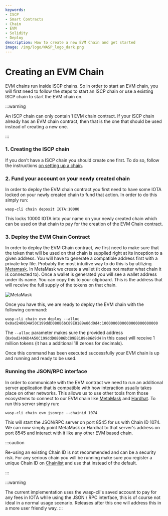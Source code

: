 ```yaml
---
keywords:
- ISCP
- Smart Contracts
- Chain
- EVM
- Solidity
- Deploy
description: How to create a new EVM Chain and get started
image: /img/logo/WASP_logo_dark.png
---
```

# Creating an EVM Chain

EVM chains run inside ISCP chains. So in order to start an EVM chain, you will first need to follow the steps to start an ISCP chain or use a existing ISCP chain to start the EVM chain on.

:::warning

An ISCP chain can only contain 1 EVM chain contract. If your ISCP chain already has an EVM chain contract, then that is the one that should be used instead of creating a new one.

:::

### 1. Creating the ISCP chain

If you don't have a ISCP chain you should create one first. To do so, follow the instructions [on setting up a chain](../../chains_and_nodes/setting-up-a-chain/).

### 2. Fund your account on your newly created chain

In order to deploy the EVM chain contract you first need to have some IOTA locked on your newly created chain to fund that action. In order to do this simply run:

```bash=
wasp-cli chain deposit IOTA:10000
```

This locks 10000 IOTA into your name on your newly created chain which can be used on that chain to pay for the creation of the EVM Chain contract.

### 3. Deploy the EVM Chain Contract

In order to deploy the EVM Chain contract, we first need to make sure that the token that will be used on that chain is supplied right at its inception to a given address. You will have to generate a compatible address first with a private key file. Probably the most intuitive way to do this is by utilizing [Metamask](https://metamask.io). In MetaMask we create a wallet (it does not matter what chain it is connected to). Once a wallet is generated you will see a wallet address under its name. You can copy this to your clipboard. This is the address that will receive the full supply of the tokens on that chain.


![MetaMask](/img/metamask.png)

Once you have this, we are ready to deploy the EVM chain with the following command:

```bash=
wasp-cli chain evm deploy --alloc 0x0ad2406D4A50C199ddD08086bC89E8189e86d9d4:1000000000000000000000000
```

The `--alloc` parameter makes sure the provided address (`0x0ad2406D4A50C199ddD08086bC89E8189e86d9d4` in this case) will receive 1 million tokens (it has a additional 18 zeroes for decimals).

Once this command has been executed successfully your EVM chain is up and running and ready to be used.

### Running the JSON/RPC interface

In order to communicate with the EVM contract we need to run an additional server application that is compatible with how interaction usually takes place on other networks. This allows us to use other tools from those ecosystems to connect to our EVM chain like [MetaMask](https://metamask.io) and [Hardhat](https://hardhat.org/). To run this server simply run: 

```bash=
wasp-cli chain evm jsonrpc --chainid 1074
```

This will start the JSON/RPC server on port 8545 for us with Chain ID 1074. We can now simply point MetaMask or Hardhat to that server's address on port 8545 and interact with it like any other EVM based chain.

:::caution

Re-using an existing Chain ID is not recommended and can be a security risk. For any serious chain you will be running make sure you register a unique Chain ID on [Chainlist](https://chainlist.org/) and use that instead of the default.

:::

:::warning

The current implementation uses the wasp-cli's saved account to pay for any fees in IOTA while using the JSON / RPC interface, this is of course not ideal in a normal usage scenario. Releases after this one will address this in a more user friendly way.
:::
